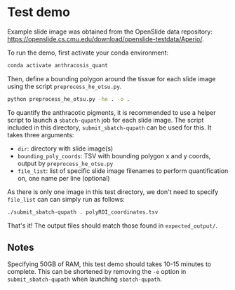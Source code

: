 # Test demo

Example slide image was obtained from the OpenSlide data repository: https://openslide.cs.cmu.edu/download/openslide-testdata/Aperio/.

To run the demo, first activate your conda environment:

```bash
conda activate anthracosis_quant
```

Then, define a bounding polygon around the tissue for each slide image using the script `preprocess_he_otsu.py`.

```bash
python preprocess_he_otsu.py -he . -o .
```

To quantify the anthracotic pigments, it is recommended to use a helper script to launch a `sbatch-qupath` job for each slide image. The script included in this directory, `submit_sbatch-qupath` can be used for this. It takes three arguments:

* `dir`: directory with slide image(s)
* `bounding_poly_coords`: TSV with bounding polygon x and y coords, output by `preprocess_he_otsu.py`
* `file_list`: list of specific slide image filenames to perform quantification on, one name per line (optional)

As there is only one image in this test directory, we don't need to specify `file_list` can can simply run as follows:

```bash
./submit_sbatch-qupath . polyROI_coordinates.tsv
```

That's it! The output files should match those found in `expected_output/`.

## Notes

Specifying 50GB of RAM, this test demo should takes 10-15 minutes to complete. This can be shortened by removing the `-e` option in `submit_sbatch-qupath` when launching `sbatch-qupath`.

